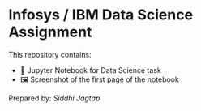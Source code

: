 # Infosys / IBM Data Science Assignment

This repository contains:
- 📓 Jupyter Notebook for Data Science task
- 🖼️ Screenshot of the first page of the notebook

Prepared by: *Siddhi Jagtap*
